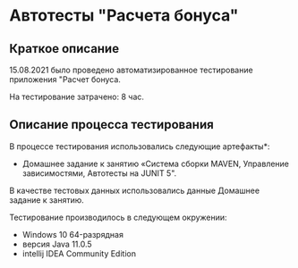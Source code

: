 # Автотесты "Расчета бонуса"

## Краткое описание

15.08.2021 было проведено автоматизированное тестирование приложения "Расчет бонуса.

На тестирование затрачено: 8 час.

## Описание процесса тестирования

В процессе тестирования использовались следующие артефакты*:
* Домашнее задание к занятию «Система сборки MAVEN, Управление зависимостями, Автотесты на JUNIT 5". 


В качестве тестовых данных использовались данные Домашнее задание к занятию.

Тестирование производилось в следующем окружении:
* Windows 10 64-разрядная
* версия Java 11.0.5
* intellij IDEA Community Edition